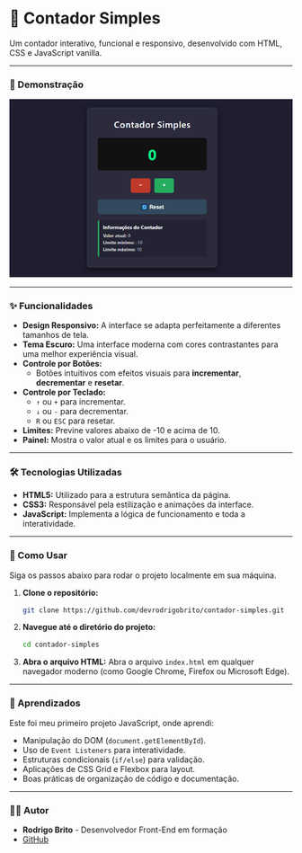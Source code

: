 # 🔢 Contador Simples

Um contador interativo, funcional e responsivo, desenvolvido com HTML, CSS e JavaScript vanilla.

---

### 📸 Demonstração
![contador](Assets/demostracao.gif)

---

### ✨ Funcionalidades

- **Design Responsivo:** A interface se adapta perfeitamente a diferentes tamanhos de tela.
- **Tema Escuro:** Uma interface moderna com cores contrastantes para uma melhor experiência visual.
- **Controle por Botões:**
    - Botões intuitivos com efeitos visuais para **incrementar**, **decrementar** e **resetar**.
- **Controle por Teclado:**
    - `↑` ou `+` para incrementar.
    - `↓` ou `-` para decrementar.
    - `R` ou `ESC` para resetar.
- **Limites:** Previne valores abaixo de -10 e acima de 10.
- **Painel:** Mostra o valor atual e os limites para o usuário.

---

### 🛠️ Tecnologias Utilizadas

- **HTML5:** Utilizado para a estrutura semântica da página.
- **CSS3:** Responsável pela estilização e animações da interface.
- **JavaScript:** Implementa a lógica de funcionamento e toda a interatividade.

---

### 🚀 Como Usar

Siga os passos abaixo para rodar o projeto localmente em sua máquina.

1.  **Clone o repositório:**
    ```bash
    git clone https://github.com/devrodrigobrito/contador-simples.git
    ```

2.  **Navegue até o diretório do projeto:**
    ```bash
    cd contador-simples
    ```

3.  **Abra o arquivo HTML:**
    Abra o arquivo `index.html` em qualquer navegador moderno (como Google Chrome, Firefox ou Microsoft Edge).

---

### 🎯 Aprendizados

Este foi meu primeiro projeto JavaScript, onde aprendi:

-   Manipulação do DOM (`document.getElementById`).
-   Uso de `Event Listeners` para interatividade.
-   Estruturas condicionais (`if/else`) para validação.
-   Aplicações de CSS Grid e Flexbox para layout.
-   Boas práticas de organização de código e documentação.

---
### 👨‍💻 Autor
- **Rodrigo Brito** - Desenvolvedor Front-End em formação
- [GitHub](https://github.com/devrodrigobrito)  



